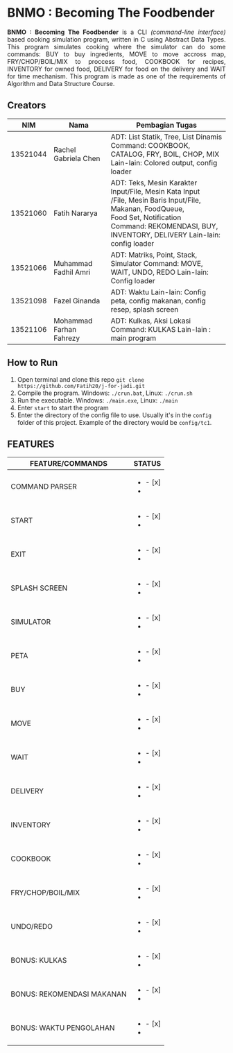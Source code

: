 # BNMO : Becoming The Foodbender 
<p align = "justify"> <b>BNMO : Becoming The Foodbender</b> is a CLI <i>(command-line interface)</i> based cooking simulation program, written in C using Abstract Data Types. This program simulates cooking where the simulator can do some commands: BUY to buy ingredients, MOVE to move accross map, FRY/CHOP/BOIL/MIX to proccess food, COOKBOOK for recipes, INVENTORY for owned food, DELIVERY for food on the delivery and WAIT for time mechanism. This program is made as one of the requirements of Algorithm and Data Structure Course. </p>

## Creators
| NIM      | Nama                    | Pembagian Tugas                                                                                                                                                                                                                |
|----------|-------------------------|--------------------------------------------------------------------------------------------------------------------------------------------------------------------------------------------------------------------------------|
| 13521044 | Rachel Gabriela Chen    | ADT: List Statik, Tree, List Dinamis <br> Command: COOKBOOK, CATALOG, FRY, BOIL, CHOP, MIX <br> Lain-lain: Colored output, config loader <br>                                                                                  |
| 13521060 | Fatih Nararya           | ADT: Teks, Mesin Karakter Input/File, Mesin Kata Input <br>     /File, Mesin Baris Input/File, Makanan, FoodQueue,<br>     Food Set, Notification<br> Command: REKOMENDASI, BUY, INVENTORY, DELIVERY Lain-lain: config loader  |
| 13521066 | Muhammad Fadhil Amri    | ADT: Matriks, Point, Stack, Simulator Command: MOVE, WAIT, UNDO, REDO Lain-lain: Config loader                                                                                                                                 |
| 13521098 | Fazel Ginanda           | ADT: Waktu  Lain-lain: Config peta, config makanan, config resep,             splash screen                                                                                                                                    |
| 13521106 | Mohammad Farhan Fahrezy | ADT: Kulkas, Aksi Lokasi Command: KULKAS Lain-lain : main program                                                                                                                                                              |

## How to Run
1. Open terminal and clone this repo ``git clone https://github.com/Fatih20/j-for-jadi.git``
2. Compile the program. Windows: ``./crun.bat``, Linux: ``./crun.sh``
3. Run the executable. Windows: ``./main.exe``, Linux: ``./main``
4. Enter `start` to start the program
5. Enter the directory of the config file to use. Usually it's in the `config` folder of this project. Example of the directory would be `config/tc1`.

## FEATURES
| FEATURE/COMMANDS            | STATUS |
|----------------------------|--------|
| COMMAND PARSER             |<ul><li>- [x] </li><li>|
| START                      |<ul><li>- [x] </li><li>|
| EXIT                       |<ul><li>- [x] </li><li>|
| SPLASH SCREEN              |<ul><li>- [x] </li><li>|
| SIMULATOR                  |<ul><li>- [x] </li><li>|
| PETA                       |<ul><li>- [x] </li><li>|
| BUY                        |<ul><li>- [x] </li><li>|
| MOVE                       |<ul><li>- [x] </li><li>|
| WAIT                       |<ul><li>- [x] </li><li>|
| DELIVERY                   |<ul><li>- [x] </li><li>|
| INVENTORY                  |<ul><li>- [x] </li><li>|
| COOKBOOK                   |<ul><li>- [x] </li><li>|
| FRY/CHOP/BOIL/MIX          |<ul><li>- [x] </li><li>|
| UNDO/REDO                  |<ul><li>- [x] </li><li>|
| BONUS: KULKAS              |<ul><li>- [x] </li><li>|
| BONUS: REKOMENDASI MAKANAN |<ul><li>- [x] </li><li>|
| BONUS: WAKTU PENGOLAHAN    |<ul><li>- [x] </li><li>|
